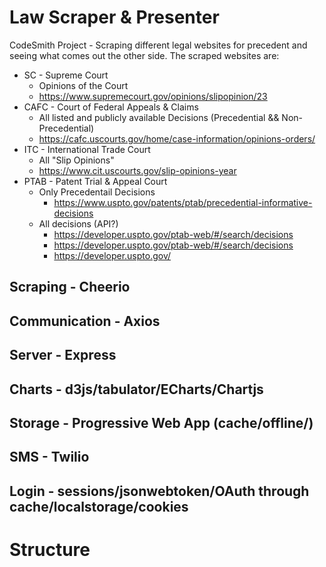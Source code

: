 # Law Scraper & Presenter

CodeSmith Project - Scraping different legal websites for precedent and seeing what comes out the other side.  The scraped websites are:

- SC - Supreme Court
  - Opinions of the Court
  - https://www.supremecourt.gov/opinions/slipopinion/23
- CAFC - Court of Federal Appeals & Claims
  - All listed and publicly available Decisions (Precedential && Non-Precedential)
  - https://cafc.uscourts.gov/home/case-information/opinions-orders/
- ITC - International Trade Court
  - All "Slip Opinions"
  - https://www.cit.uscourts.gov/slip-opinions-year
- PTAB - Patent Trial & Appeal Court
  - Only Precedentail Decisions
    - https://www.uspto.gov/patents/ptab/precedential-informative-decisions
  - All decisions (API?)
    - https://developer.uspto.gov/ptab-web/#/search/decisions
    - https://developer.uspto.gov/ptab-web/#/search/decisions
    - https://developer.uspto.gov/ 



## Scraping - Cheerio


## Communication - Axios


## Server - Express


## Charts - d3js/tabulator/ECharts/Chartjs


## Storage - Progressive Web App (cache/offline/)


## SMS - Twilio


## Login - sessions/jsonwebtoken/OAuth through cache/localstorage/cookies


# Structure 


## 
